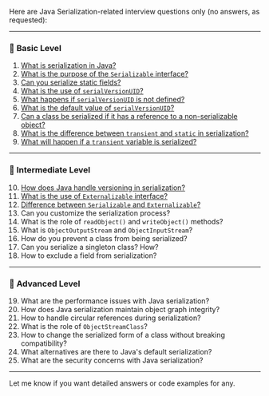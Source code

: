 Here are Java Serialization-related interview questions only (no answers, as requested):

---

### 🔹 **Basic Level**

1. [What is serialization in Java?](./what-is-serialization-in-java.md)
2. [What is the purpose of the `Serializable` interface?](./what-is-the-purpose-of-the-serializable-interface.md)
3. [Can you serialize static fields?](./can-you-serialize-static-fields.md)
4. [What is the use of `serialVersionUID`?](./what-is-the-use-of-serialversionuid.md)
5. [What happens if `serialVersionUID` is not defined?](./what-happens-if-serialversionuid-is-not-defined.md)
6. [What is the default value of `serialVersionUID`?](./what-is-the-default-value-of-serialversionuid.md)
7. [Can a class be serialized if it has a reference to a non-serializable object?](./can-a-class-be-serialized-if-it-has-a-reference-to-a-nonserializable-object.md)
8. [What is the difference between `transient` and `static` in serialization?](./what-is-the-difference-between-transient-and-static-in-serialization.md)
9. [What will happen if a `transient` variable is serialized?](./what-will-happen-if-a-transient-variable-is-serialized.md)

---

### 🔹 **Intermediate Level**

10. [How does Java handle versioning in serialization?](./how-does-java-handle-versioning-in-serialization.md)
11. [What is the use of `Externalizable` interface?](./what-is-the-use-of-externalizable-interface.md)
12. [Difference between `Serializable` and `Externalizable`?](./difference-between-serializable-and-externalizable.md)
13. Can you customize the serialization process?
14. What is the role of `readObject()` and `writeObject()` methods?
15. What is `ObjectOutputStream` and `ObjectInputStream`?
16. How do you prevent a class from being serialized?
17. Can you serialize a singleton class? How?
18. How to exclude a field from serialization?

---

### 🔹 **Advanced Level**

19. What are the performance issues with Java serialization?
20. How does Java serialization maintain object graph integrity?
21. How to handle circular references during serialization?
22. What is the role of `ObjectStreamClass`?
23. How to change the serialized form of a class without breaking compatibility?
24. What alternatives are there to Java's default serialization?
25. What are the security concerns with Java serialization?

---

Let me know if you want detailed answers or code examples for any.
